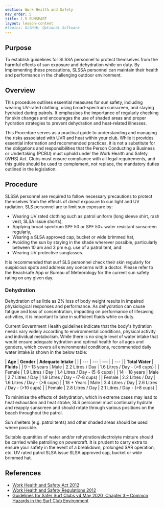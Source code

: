 ```yaml
---
section: Work Health and Safety
nav_order: 5
title: 1.5 SUNSMART
layout: lesson-content
#topics: GitHub; Optional Software
---
```


## Purpose

To establish guidelines for SLSSA personnel to protect themselves from the harmful effects of sun exposure and dehydration while on duty. By implementing these precautions, SLSSA personnel can maintain their health and performance in the challenging outdoor environment.

## Overview

This procedure outlines essential measures for sun safety, including wearing UV-rated clothing, using broad-spectrum sunscreen, and staying hydrated during patrols. It emphasises the importance of regularly checking for skin changes and encourages the use of shaded areas and proper hydration strategies to prevent dehydration and heat-related illnesses.

This Procedure serves as a practical guide to understanding and managing the risks associated with UVR and heat within your club. While it provides essential information and recommended practices, it is not a substitute for the obligations and responsibilities that the Person Conducting a Business or Undertaking (PCBU) must uphold under the Work Health and Safety (WHS) Act. Clubs must ensure compliance with all legal requirements, and this guide should be used to complement, not replace, the mandatory duties outlined in the legislation.

## Procedure

SLSSA personnel are required to follow necessary precautions to protect themselves from the effects of direct exposure to sun light and UV radiation. SLS personnel are to limit sun exposure by:

- Wearing UV rated clothing such as patrol uniform (long sleeve shirt, rash vest, SLSA issue shorts),
- Applying broad spectrum SPF 50 or SPF 50+ water resistant sunscreen regularly,
- Wearing a SLSA approved cap, bucket or wide brimmed hat,
- Avoiding the sun by staying in the shade wherever possible, particularly between 10 am and 3 pm e.g. use of a patrol tent, and
- Wearing UV protective sunglasses.

It is recommended that surf SLS personnel check their skin regularly for suspicious spots and address any concerns with a doctor. Please refer to the Beachsafe App or Bureau of Meteorology for the current sun safety rating on any given day.

### Dehydration

Dehydration of as little as 2% loss of body weight results in impaired physiological responses and performance.  As dehydration can cause fatigue and loss of concentration, impacting on performance of lifesaving activities, it is important to take in sufficient fluids while on duty.

Current Government Health guidelines indicate that the body's hydration needs vary widely according to environmental conditions, physical activity and individual metabolism.  While there is no single level of water intake that would ensure adequate hydration and optimal health for all ages and genders, which covers all environmental conditions, recommended daily water intake is shown in the below table:

| **Age** | **Gender** | **Adequate Intake** |     |
| --- | --- | --- |     | --- |
| **Total Water** | **Fluids** |
| 9 – 13 years | Male | 2.2 Litres / Day | 1.6 Litres / Day - (>6 cups) |
| Female | 1.9 Litres / Day | 1.4 Litres / Day - (5-6 cups) |
| 14 – 18 years | Male | 2.7 Litres / Day | 1.9 Litres / Day - (7-8 cups) |
| Female | 2.2 Litres / Day | 1.6 Litres / Day - (>6 cups) |
| 18 + Years | Male | 3.4 Litres / Day | 2.6 Litres / Day - (>10 cups) |
| Female | 2.8 Litres / Day | 2.1 Litres / Day - (>8 cups) |

To minimise the effects of dehydration, which in extreme cases may lead to heat exhaustion and heat stroke, SLS personnel must continually hydrate and reapply sunscreen and should rotate through various positions on the beach throughout the patrol.

Sun shelters (e.g. patrol tents) and other shaded areas should be used where possible.

Suitable quantities of water and/or rehydration/electrolyte mixture should be carried while patrolling on powercraft. It is prudent to carry extra to ensure your safety in the event of a breakdown, prolonged SAR operation, etc. UV rated patrol SLSA issue SLSA approved cap, bucket or wide brimmed hat.

## References

- [Work Health and Safety Act 2012](https://www.legislation.sa.gov.au/LZ/C/A/WORK%20HEALTH%20AND%20SAFETY%20ACT%202012.aspx)
- [Work Health and Safety Regulations 2012](https://www.legislation.sa.gov.au/lz?path=%2Fc%2Fr%2Fwork%20health%20and%20safety%20regulations%202012)
- [Guidelines for Safer Surf Clubs v4 May 2020, Chapter 3 – Common Hazards in the Surf Club Environment](https://members.sls.com.au/members/document_library/1/media/3373)